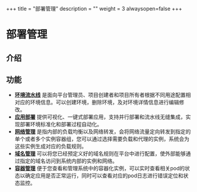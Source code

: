 ﻿+++
title = "部署管理"
description = ""
weight = 3
alwaysopen=false
+++

# 部署管理

<h2 id="1">介绍</h2>


<h2 id="2">功能</h2>

 - [**环境流水线**](../../continuos-delivery/deploy/environment) 是面向平台管理员、项目创建者和项目所有者根据不同用途配置相对应的环境信息。可以创建环境，删除环境，及对环境详情信息进行编辑修改。
 - [**应用部署**](../../continuos-delivery/deploy/application-deployment) 提供可视化、一键式部署应用，支持并行部署和流水线无缝集成，实现部署环境标准化和部署过程自动化。
 - [**网络管理**](../../continuos-delivery/deploy/network-management) 是指内部的负载均衡以及网络转发，会将网络流量定向转发到指定的单个或者多个实例容器组，您可以通过选择需要负载和代理的实例，系统会为这些实例生成对应的负载规则。
 - [**域名管理**](../../continuos-delivery/deploy/domain-name) 可以将您已经预定义好的域名规则在平台中进行配置，使外部能够通过指定的域名访问到系统内部的实例和网络。
 - [**容器管理**](../../continuos-delivery/deploy/container-management) 便于您查看和管理系统中的容器化实例，可以实时查看相关pod的状态以确定应用是否正常运行，同时可以查看对应的pod日志进行错误定位和状态监控。